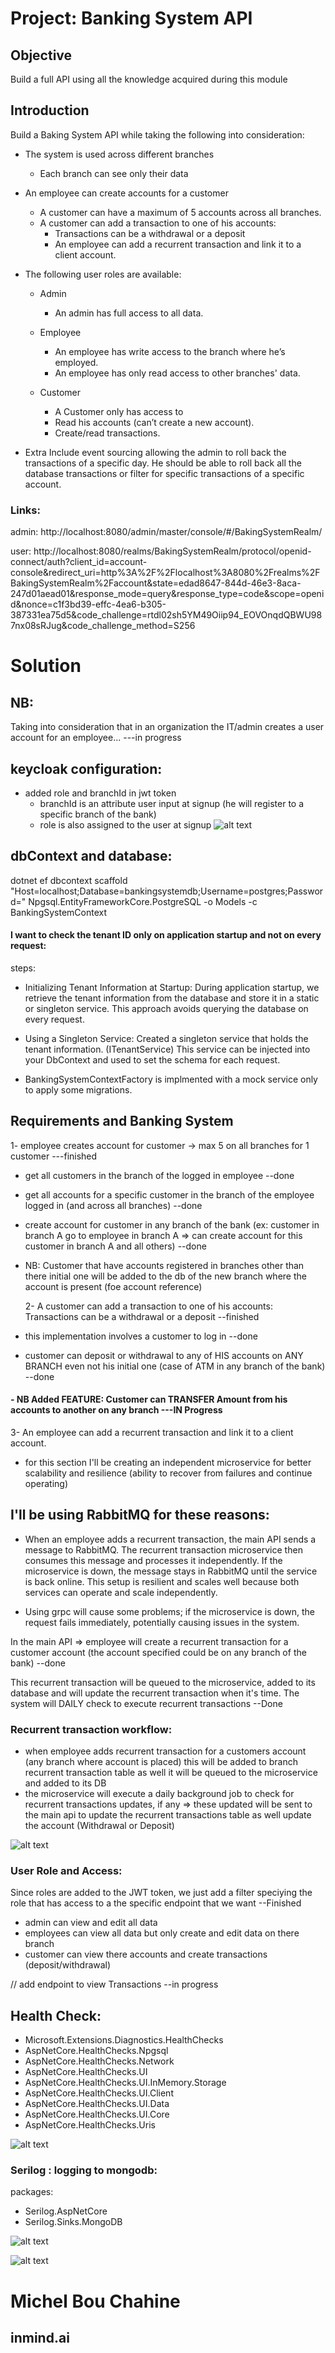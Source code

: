 # Project: Banking System API
## Objective
Build a full API using all the knowledge acquired during this module

## Introduction
Build a Baking System API while taking the following into consideration:

- The system is used across different branches
  - Each branch can see only their data
  
- An employee can create accounts for a customer
  - A customer can have a maximum of 5 accounts across all branches.
  - A customer can add a transaction to one of his accounts:
    - Transactions can be a withdrawal or a deposit
    - An employee can add a recurrent transaction and link it to a client account.

- The following user roles are available:
  - Admin
    - An admin has full access to all data.
      
  - Employee
    - An employee has write access to the branch where he’s employed.
    - An employee has only read access to other branches' data.
      
  - Customer
    - A Customer only has access to
    - Read his accounts (can’t create a new account).
    - Create/read transactions.
      
- Extra
Include event sourcing allowing the admin to roll back the transactions of a specific day. He should be able to roll
back all the database transactions or filter for specific transactions of a specific account.

### Links:

admin: http://localhost:8080/admin/master/console/#/BakingSystemRealm/

user: http://localhost:8080/realms/BakingSystemRealm/protocol/openid-connect/auth?client_id=account-console&redirect_uri=http%3A%2F%2Flocalhost%3A8080%2Frealms%2FBakingSystemRealm%2Faccount&state=edad8647-844d-46e3-8aca-247d01aead01&response_mode=query&response_type=code&scope=openid&nonce=c1f3bd39-effc-4ea6-b305-387331ea75d5&code_challenge=rtdl02sh5YM49Oiip94_EOVOnqdQBWU987nx08sRJug&code_challenge_method=S256

# Solution

## NB:
Taking into consideration that in an organization the IT/admin creates a user account for an employee... ---in progress

## keycloak configuration:
- added role and branchId in jwt token
  - branchId is an attribute user input at signup (he will register to a specific branch of the bank)
  - role is also assigned to the user at signup
![alt text](images/img1.png)

## dbContext and database:
dotnet ef dbcontext scaffold "Host=localhost;Database=bankingsystemdb;Username=postgres;Password=<pass>" Npgsql.EntityFrameworkCore.PostgreSQL -o Models -c BankingSystemContext 
#### I want to check the tenant ID only on application startup and not on every request:
steps:
 - Initializing Tenant Information at Startup: During application startup, we
retrieve the tenant information from the database and store it in a static or singleton service. 
This approach avoids querying the database on every request.

 - Using a Singleton Service: Created a singleton service that holds the tenant information. (ITenantService)
This service can be injected into your DbContext and used to set the schema for each request.

- BankingSystemContextFactory is implmented with a mock service only to apply some migrations.

## Requirements and Banking System
  1- employee creates account for customer -> max 5 on all branches for 1 customer ---finished

- get all customers in the branch of the logged in employee --done
- get all accounts for a specific customer in the branch of the employee logged in (and across all branches) --done
- create account for customer in any branch of the bank (ex: customer in branch A go to employee in branch A => can create account for this customer in branch A and all others) --done
- NB: Customer that have accounts registered in branches other than there initial one will be added to the db of the new branch where the account is present (foe account reference)

  2- A customer can add a transaction to one of his accounts: Transactions can be a withdrawal or a deposit --finished

- this implementation involves a customer to log in --done
- customer can deposit or withdrawal to any of HIS accounts on ANY BRANCH even not his initial one (case of ATM in any branch of the bank) --done
#### - NB Added FEATURE: Customer can TRANSFER Amount from his accounts to another on any branch ---IN Progress

  3- An employee can add a recurrent transaction and link it to a client account.

- for this section I'll be creating an independent microservice for better scalability and resilience (ability to recover from failures and continue operating)
## I'll be using RabbitMQ for these reasons:
- When an employee adds a recurrent transaction, the main API sends a message to RabbitMQ. 
The recurrent transaction microservice then consumes this message and processes it independently. 
If the microservice is down, the message stays in RabbitMQ until the service is back online. 
This setup is resilient and scales well because both services can operate and scale independently.

- Using grpc will cause some problems; if the microservice is down, the request fails immediately, 
potentially causing issues in the system.

In the main API => employee will create a recurrent transaction for a customer account (the account specified could be on any branch of the bank) --done

This recurrent transaction will be queued to the microservice, added to its database and will update the recurrent transaction when it's time.
The system will DAILY check to execute recurrent transactions --Done

### Recurrent transaction workflow:
- when employee adds recurrent transaction for a customers account (any branch where account is placed) this will be added to branch recurrent transaction table as well it will be queued
to the microservice and added to its DB
- the microservice will execute a daily background job to check for recurrent transactions updates, if any => these updated will be sent to the main api to update the recurrent transactions table 
as well update the account (Withdrawal or Deposit)

![alt text](images/img5.png)

### User Role and Access:

Since roles are added to the JWT token, we just add a filter speciying the role that has access to a the specific endpoint that we want --Finished

- admin can view and edit all data
- employees can view all data but only create and edit data on there branch
- customer can view there accounts and create transactions (deposit/withdrawal)

// add endpoint to view Transactions --in progress

## Health Check:
- Microsoft.Extensions.Diagnostics.HealthChecks
- AspNetCore.HealthChecks.Npgsql
- AspNetCore.HealthChecks.Network
- AspNetCore.HealthChecks.UI
- AspNetCore.HealthChecks.UI.InMemory.Storage
- AspNetCore.HealthChecks.UI.Client
- AspNetCore.HealthChecks.UI.Data
- AspNetCore.HealthChecks.UI.Core
- AspNetCore.HealthChecks.Uris

![alt text](images/img2.png)

### Serilog : logging to mongodb:
packages:
- Serilog.AspNetCore
- Serilog.Sinks.MongoDB

![alt text](images/img3.png)

![alt text](images/img4.png)

# Michel Bou Chahine
## inmind.ai